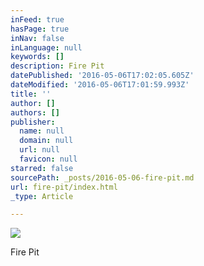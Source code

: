```yaml
---
inFeed: true
hasPage: true
inNav: false
inLanguage: null
keywords: []
description: Fire Pit
datePublished: '2016-05-06T17:02:05.605Z'
dateModified: '2016-05-06T17:01:59.993Z'
title: ''
author: []
authors: []
publisher:
  name: null
  domain: null
  url: null
  favicon: null
starred: false
sourcePath: _posts/2016-05-06-fire-pit.md
url: fire-pit/index.html
_type: Article

---
```

![](https://the-grid-user-content.s3-us-west-2.amazonaws.com/b1f6b6f9-8e74-4f25-9e1c-d598405bee13.jpg)

Fire Pit